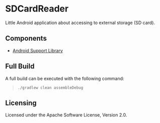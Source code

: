 # SDCardReader
Little Android application about accessing to external storage (SD card).

## Components
* [Android Support Library](http://developer.android.com/tools/support-library/index.html)

## Full Build
A full build can be executed with the following command:

>     ./gradlew clean assembleDebug

## Licensing
Licensed under the Apache Software License, Version 2.0.
